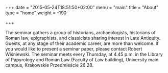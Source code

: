 +++
date = "2015-05-24T18:51:50+02:00"
menu = "main"
title = "About"
type = "home"
weight = -190

+++

The seminar gathers a group of historians, archaeologists, historians of Roman law, epigraphists, and classicists sharing interest in Late Antiquity. Guests, at any stage of their academic career, are more than welcome. If you would like to present a seminar paper, please contact Robert Wiśniewski. The seminar meets every Thursday, at 4.45 p.m. in the Library of Papyrology and Roman Law (Faculty of Law building), University main campus, Krakowskie Przedmieście 26 28.